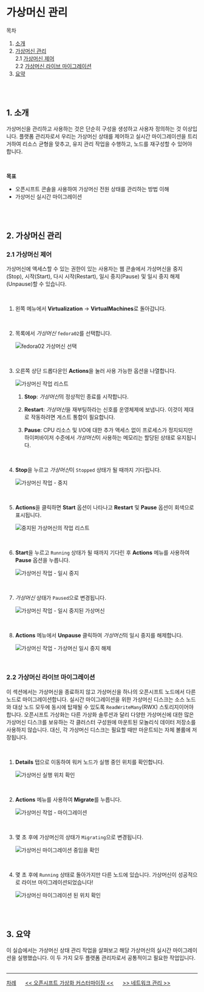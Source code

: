 # 가상머신 관리

목차
1. [소개](./vm_management.md#1-소개)<br>
2. [가상머신 관리](./vm_management.md#2-가상머신-관리)<br>
   2.1 [가상머신 제어](./vm_management.md#21-가상머신-제어)<br>
   2.2 [가상머신 라이브 마이그레이션](./vm_management.md#22-가상머신-라이브-마이그레이션)<br>
3. [요약](./vm_management.md#3-요약)
<br>
<br>

## 1. 소개

가상머신을 관리하고 사용하는 것은 단순히 구성을 생성하고 사용자 정의하는 것 이상입니다. 플랫폼 관리자로서 우리는 가상머신 상태를 제어하고 실시간 마이그레이션을 트리거하여 리소스 균형을 맞추고, 유지 관리 작업을 수행하고, 노드를 재구성할 수 있어야 합니다.

<br>

**목표**
* 오픈시프트 콘솔을 사용하여 가상머신 전원 상태를 관리하는 방법 이해
* 가상머신 실시간 마이그레이션
<br>
<br>

## 2. 가상머신 관리

### 2.1 가상머신 제어

가상머신에 액세스할 수 있는 권한이 있는 사용자는 웹 콘솔에서 가상머신을 중지(Stop), 시작(Start), 다시 시작(Restart), 일시 중지(Pause) 및 일시 중지 해제(Unpause)할 수 있습니다.

<br>

1. 왼쪽 메뉴에서 **Virtualization** → **VirtualMachines**로 돌아갑니다.

<br>

2. 목록에서 *가상머신* `fedora02`를 선택합니다.

   <img src="new_images/63_fedora02_vm.png" title="100px" alt="fedora02 가상머신 선택"></img> <br>
<br>

3. 오른쪽 상단 드롭다운인 **Actions**을 눌러 사용 가능한 옵션을 나열합니다.

   <img src="new_images/64_fedora02_actions.png" title="100px" alt="가상머신 작업 리스트"></img> <br> 

   1. **Stop**: *가상머신*의 정상적인 종료를 시작합니다.

   2. **Restart**: *가상머신*을 재부팅하라는 신호를 운영체제에 보냅니다. 이것이 제대로 작동하려면 게스트 통합이 필요합니다.

   3. **Pause**: CPU 리소스 및 I/O에 대한 추가 액세스 없이 프로세스가 정지되지만 하이퍼바이저 수준에서 *가상머신*이 사용하는 메모리는 할당된 상태로 유지됩니다.
<br>

4. **Stop**을 누르고 *가상머신*이 `Stopped` 상태가 될 때까지 기다립니다.

   <img src="new_images/65_fedora02_vm_stop.png" title="100px" alt="가상머신 작업 - 중지"></img> <br>
<br>

5. **Actions**을 클릭하면 **Start** 옵션이 나타나고 **Restart** 및 **Pause** 옵션이 회색으로 표시됩니다.

   <img src="new_images/66_fedora02_vm_status.png" title="100px" alt="중지된 가상머신의 작업 리스트"></img> <br>
<br>

6. **Start**을 누르고 `Running` 상태가 될 때까지 기다린 후 **Actions** 메뉴를 사용하여 **Pause** 옵션을 누릅니다.

   <img src="new_images/67_fedora02_vm_pause.png" title="100px" alt="가상머신 작업 - 일시 중지"></img> <br>
<br>

7. *가상머신* 상태가 `Paused`으로 변경됩니다.

   <img src="new_images/69_fedora02_vm_pause_status.png" title="100px" alt="가상머신 작업 - 일시 중지된 가상머신"></img> <br>
<br>

8. **Actions** 메뉴에서 **Unpause** 클릭하여 *가상머신*의 일시 중지를 해제합니다.

   <img src="new_images/69_fedora02_vm_unpause.png" title="100px" alt="가상머신 작업 - 가상머신 일시 중지 해제"></img> <br>
<br>

### 2.2 가상머신 라이브 마이그레이션

이 섹션에서는 가상머신을 종료하지 않고 가상머신을 하나의 오픈시프트 노드에서 다른 노드로 마이그레이션합니다. 실시간 마이그레이션을 위한 가상머신 디스크는 소스 노드와 대상 노드 모두에 동시에 탑재될 수 있도록 `ReadWriteMany`(RWX) 스토리지이어야 합니다. 오픈시프트 가상화는 다른 가상화 솔루션과 달리 다양한 가상머신에 대한 많은 가상머신 디스크를 보유하는 각 클러스터 구성원에 마운트된 모놀리식 데이터 저장소를 사용하지 않습니다. 대신, 각 가상머신 디스크는 필요할 때만 마운트되는 자체 볼륨에 저장됩니다.

<br>

1. **Details** 탭으로 이동하여 워커 노드가 실행 중인 위치를 확인합니다.

   <img src="new_images/70_fedora02_vm_node.png" title="100px" alt="가상머신 실행 위치 확인"></img> <br>
<br>

2. **Actions** 메뉴를 사용하여 **Migrate**를 누릅니다.

   <img src="new_images/71_fedora02_migrate.png" title="100px" alt="가상머신 작업 - 마이그레이션"></img> <br>
<br>

3. 몇 초 후에 가상머신의 상태가 `Migrating`으로 변경됩니다. 

   <img src="new_images/72_fedora02_vm_migrate_status.png" title="100px" alt="가상머신 마이그레이션 중임을 확인"></img> <br>
<br>

4. 몇 초 후에 `Running` 상태로 돌아가지만 다른 노드에 있습니다. 가상머신이 성공적으로 라이브 마이그레이션되었습니다!

   <img src="new_images/73_fedora02_vm_running.png" title="100px" alt="가상머신 마이그레이션 된 위치 확인"></img> <br>
<br>
<br>

## 3. 요약

이 실습에서는 가상머신 상태 관리 작업을 살펴보고 해당 가상머신의 실시간 마이그레이션을 실행했습니다. 이 두 가지 모두 플랫폼 관리자로서 공통적이고 필요한 작업입니다.
<br>
<br>

------
[차례](../README.md) &nbsp;&nbsp;&nbsp;&nbsp; [<< 오픈시프트 가상화 커스터마이징 <<](./openshift_virt_customization.md) &nbsp;&nbsp;&nbsp;&nbsp; [>> 네트워크 관리 >>](./network_management.md)
